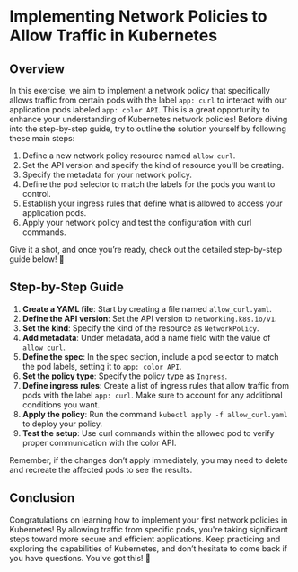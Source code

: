 # Implementing Network Policies to Allow Traffic in Kubernetes

## Overview

In this exercise, we aim to implement a network policy that specifically allows traffic from certain pods with the label `app: curl` to interact with our application pods labeled `app: color API`. This is a great opportunity to enhance your understanding of Kubernetes network policies! Before diving into the step-by-step guide, try to outline the solution yourself by following these main steps:

1. Define a new network policy resource named `allow curl`.
2. Set the API version and specify the kind of resource you'll be creating.
3. Specify the metadata for your network policy.
4. Define the pod selector to match the labels for the pods you want to control.
5. Establish your ingress rules that define what is allowed to access your application pods.
6. Apply your network policy and test the configuration with curl commands.

Give it a shot, and once you’re ready, check out the detailed step-by-step guide below! 🚀

## Step-by-Step Guide

1. **Create a YAML file**: Start by creating a file named `allow_curl.yaml`.
2. **Define the API version**: Set the API version to `networking.k8s.io/v1`.
3. **Set the kind**: Specify the kind of the resource as `NetworkPolicy`.
4. **Add metadata**: Under metadata, add a name field with the value of `allow curl`.
5. **Define the spec**: In the spec section, include a pod selector to match the pod labels, setting it to `app: color API`.
6. **Set the policy type**: Specify the policy type as `Ingress`.
7. **Define ingress rules**: Create a list of ingress rules that allow traffic from pods with the label `app: curl`. Make sure to account for any additional conditions you want.
8. **Apply the policy**: Run the command `kubectl apply -f allow_curl.yaml` to deploy your policy.
9. **Test the setup**: Use curl commands within the allowed pod to verify proper communication with the color API.

Remember, if the changes don’t apply immediately, you may need to delete and recreate the affected pods to see the results.

## Conclusion

Congratulations on learning how to implement your first network policies in Kubernetes! By allowing traffic from specific pods, you're taking significant steps toward more secure and efficient applications. Keep practicing and exploring the capabilities of Kubernetes, and don’t hesitate to come back if you have questions. You've got this! 🌟
